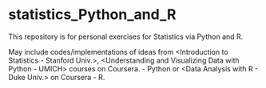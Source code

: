 # statistics_Python_and_R
This repository is for personal exercises for Statistics via Python and R.

May include codes/implementations of ideas from <Introduction to Statistics - Stanford Univ.>, <Understanding and Visualizing Data with Python - UMICH> courses on Coursera. - Python
  or <Data Analysis with R - Duke Univ.> on Coursera - R.
  

